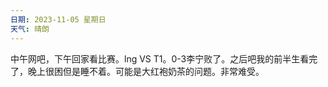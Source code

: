 ```yaml
---
日期: 2023-11-05 星期日
天气: 晴朗
---
```

中午网吧，下午回家看比赛。lng VS T1。0-3李宁败了。之后吧我的前半生看完了，晚上很困但是睡不着。可能是大红袍奶茶的问题。非常难受。
